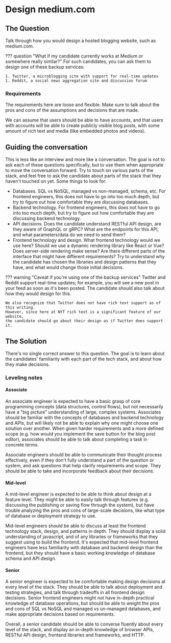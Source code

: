 # Design medium.com

## The Question

Talk through how you would design a hosted blogging website, such as medium.com.

??? question "What if my candidate currently works at Medium or somewhere really similar?"
    For such candidates, you can ask them to design one of these backup services:

    1. Twitter, a microblogging site with support for real-time updates
    1. Reddit, a social news aggregation site and discussion forum

### Requirements

The requirements here are loose and flexible. Make sure to talk about the pros
and cons of the assumptions and decisions that are made.

We can assume that users should be able to have accounts, and that users with
accounts will be able to create publicly visible blog posts, with some amount of
rich text and media (like embedded photos and videos).

## Guiding the conversation

This is less like an interview and more like a conversation. The goal is not to
ask each of these questions specifically, but to use them when appropriate to
move the conversation forward. Try to touch on various parts of the stack, and
feel free to ask the candidate about parts of the stack that they haven't
touched on yet. Some things to look for:

-   Databases. SQL vs NoSQL, managed vs non-managed, schema, etc. For frontend
    engineers, this does not have to go into too much depth, but try to figure
    out how comfortable they are discussing databases.
-   Backend technology. For frontend engineers, this does not have to go into
    too much depth, but try to figure out how comfortable they are discussing
    backend technology.
-   API decisions. Does the candidate understand RESTful API design, are they
    aware of GraphQL or gRPC? What are the endpoints for this API, and what
    parameters/data do we need to send them?
-   Frontend technology and design. What frontend technology would we use here?
    Should we use a dynamic rendering library like React or Vue? Does
    server-side rendering make sense? Are there different parts of the interface
    that might have different requirements? Try to understand why the candidate
    has chosen the libraries and design patterns that they have, and what would
    change those initial decisions.

??? warning "Caveat if you're using one of the backup services"
    Twitter and Reddit support real-time updates; for example, you will see 
    a new post in your feed as soon as it's been posted. The candidate should
    also talk about how they would design for this.

    We also recognize that Twitter does not have rich text support as of this writing.
    However, since here at NYT rich text is a significant feature of our website, 
    the candidate should go about their design as if Twitter does support it.

## The Solution

There's no single correct answer to this question. The goal is to learn about
the candidates' familiarity with each part of the tech stack, and about how they
make decisions.

### Leveling notes

#### Associate

An associate engineer is expected to have a basic grasp of core programming
concepts (data structures, control flows), but not necessarily have a "big
picture" understanding of large, complex systems. Associates should be familiar
with the concepts of databases and backend technology and APIs, but will likely
not be able to explain why one might choose one solution over another. When
given harder requirements and a more defined scope (e.g. how would you implement
the save button for the blog post editor), associates should be able to talk
about completing a task in concrete terms.

Associate engineers should be able to communicate their thought process
effectively, even if they don't fully understand a part of the question or
system, and ask questions that help clarify requirements and scope. They should
be able to take and incorporate feedback about their decisions.

#### Mid-level

A mid-level engineer is expected to be able to think about design at a feature
level. They might be able to easily talk through features (e.g. discussing the
publishing or saving flow through the system), but have trouble analyzing the
pros and cons of large-scale decisions, like what type of database or deployment
strategy to use.

Mid-level engineers should be able to discuss at least the frontend technology
stack, design, and patterns in depth. They should display a solid understanding
of javascript, and of any libraries or frameworks that they suggest using to
build the frontend. It's expected that mid-level frontend engineers have less
familiarity with database and backend design than the frontend, but they should
have a basic working knowledge of database schema and API design.

#### Senior

A senior engineer is expected to be comfortable making design decisions at every
level of the stack. They should be able to talk about deployment and testing
strategies, and talk through tradeoffs in all frontend design decisions. Senior
frontend engineers might not have in-depth practical knowledge of database
operations, but should be able to weight the pros and cons of SQL vs NoSQL and
managed vs un-managed databases, and make appropriate decisions based on
requirements.

Overall, a senior candidate should be able to converse fluently about every
level of the stack, and display an in-depth knowledge of browser APIs, RESTful
API design, frontend libraries and frameworks, and HTTP.
